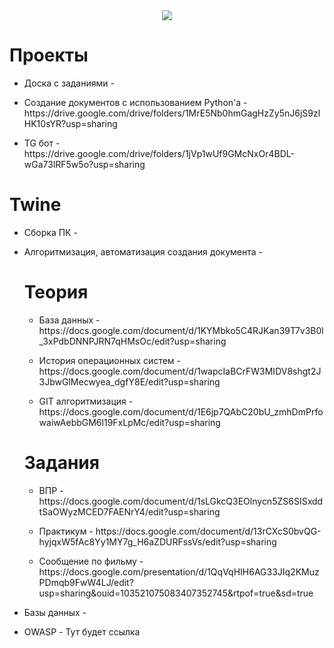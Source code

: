<div id="header" align="center">
  <img src="https://github.com/public/moarcats/blob/master/cats/0p5Tk.gif"/>
</div>

<h1 tabindex="-1" class="heading-element" dir="auto">Проекты</h1>
<ul dir="auto">
<li>
<p dir="auto">Доска с заданиями - </p>
</li>
<li>
<p dir="auto">Создание документов с использованием Python'а - https://drive.google.com/drive/folders/1MrE5Nb0hmGagHzZy5nJ6jS9zlHK10sYR?usp=sharing</p>
</li>
<li>
<p dir="auto">TG бот - https://drive.google.com/drive/folders/1jVp1wUf9GMcNxOr4BDL-wGa73lRF5w5o?usp=sharing </p>
</li>
</ul>

<h1 tabindex="-1" class="heading-element" dir="auto">Twine</h1>
<ul dir="auto">
<li>
<p dir="auto">Сборка ПК - </p>
</li>
<li>
<p dir="auto">Алгоритмизация, автоматизация создания документа - </p>
</li>

<h1 tabindex="-1" class="heading-element" dir="auto">Теория</h1>
<ul dir="auto">
<li>
<p dir="auto">База данных - https://docs.google.com/document/d/1KYMbko5C4RJKan39T7v3B0l_3xPdbDNNPJRN7qHMsOc/edit?usp=sharing </p>
</li>
<li>
<p dir="auto">История операционных систем - https://docs.google.com/document/d/1wapcIaBCrFW3MIDV8shgt2J3JbwGlMecwyea_dgfY8E/edit?usp=sharing </p>
</li>
<li>
<p dir="auto">GIT алгоритмизация - https://docs.google.com/document/d/1E6jp7QAbC20bU_zmhDmPrfowaiwAebbGM6l19FxLpMc/edit?usp=sharing</p>
</li>
</ul>

<h1 tabindex="-1" class="heading-element" dir="auto">Задания</h1>
<ul dir="auto">
<li>
<p dir="auto">ВПР - https://docs.google.com/document/d/1sLGkcQ3EOlnycn5ZS6SISxddtSaOWyzMCED7FAENrY4/edit?usp=sharing </p>
</li>
<li>
<p dir="auto">Практикум - https://docs.google.com/document/d/13rCXcS0bvQG-hyjqxW5fAc8Yy1MY7g_H6aZDURFssVs/edit?usp=sharing </p>
<li>
<p dir="auto">Сообщение по фильму - https://docs.google.com/presentation/d/1QqVqHIH6AG33JIq2KMuzPDmqb9FwW4LJ/edit?usp=sharing&ouid=103521075083407352745&rtpof=true&sd=true </p>
</li>
</ul>
<li>
<p dir="auto">Базы данных - </p>
</li>
<li>
<p dir="auto">OWASP - Тут будет ссылка</p>
</li>
</ul>
